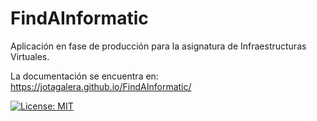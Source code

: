 # FindAInformatic

Aplicación en fase de producción para la asignatura de Infraestructuras Virtuales.

La documentación se encuentra en: https://jotagalera.github.io/FindAInformatic/

[![License: MIT](https://img.shields.io/badge/License-MIT-yellow.svg)](https://opensource.org/licenses/MIT)
